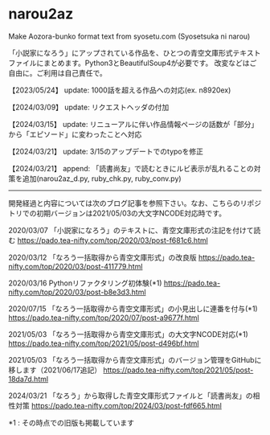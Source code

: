# narou2az
Make Aozora-bunko format text from syosetu.com (Syosetsuka ni narou)

「小説家になろう」にアップされている作品を、ひとつの青空文庫形式テキストファイルにまとめます。Python3とBeautifulSoup4が必要です。
改変などはご自由に。ご利用は自己責任で。

【2023/05/24】 update: 1000話を超える作品への対応(ex. n8920ex)

【2024/03/09】 update: リクエストヘッダの付加

【2024/03/15】 update: リニューアルに伴い作品情報ページの話数が「部分」から「エピソード」に変わったことへ対応

【2024/03/21】 update: 3/15のアップデートでのtypoを修正

【2024/03/21】 append: 「読書尚友」で読むときにルビ表示が乱れることの対策を追加(narou2az_d.py, ruby_chk.py, ruby_conv.py)

<hr>
開発経過と内容については次のブログ記事を参照下さい。なお、こちらのリポジトリでの初期バージョンは2021/05/03の大文字NCODE対応時です。

2020/03/07 「小説家になろう」のテキストに、青空文庫形式の注記を付けて読む https://pado.tea-nifty.com/top/2020/03/post-f681c6.html 

2020/03/12 「なろう一括取得から青空文庫形式」の改良版 https://pado.tea-nifty.com/top/2020/03/post-411779.html 

2020/03/16 Pythonリファクタリング初体験(*1) https://pado.tea-nifty.com/top/2020/03/post-b8e3d3.html 

2020/07/15 「なろう一括取得から青空文庫形式」の小見出しに連番を付与(*1) https://pado.tea-nifty.com/top/2020/07/post-a9677f.html 

2021/05/03 「なろう一括取得から青空文庫形式」の大文字NCODE対応(*1) https://pado.tea-nifty.com/top/2021/05/post-d496bf.html 

2021/05/03 「なろう一括取得から青空文庫形式」のバージョン管理をGitHubに移します（2021/06/17追記） https://pado.tea-nifty.com/top/2021/05/post-18da7d.html 

2024/03/21 「なろう」から取得した青空文庫形式ファイルと「読書尚友」の相性対策 https://pado.tea-nifty.com/top/2024/03/post-fdf665.html

*1 : その時点での旧版も掲載しています
